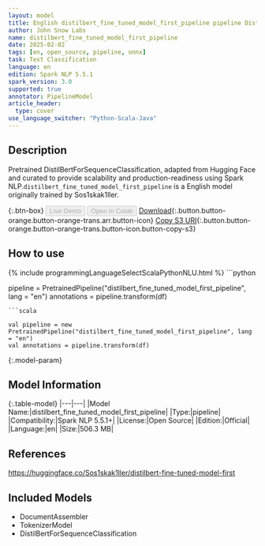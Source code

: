 ```yaml
---
layout: model
title: English distilbert_fine_tuned_model_first_pipeline pipeline DistilBertForSequenceClassification from Sos1skak1ller
author: John Snow Labs
name: distilbert_fine_tuned_model_first_pipeline
date: 2025-02-02
tags: [en, open_source, pipeline, onnx]
task: Text Classification
language: en
edition: Spark NLP 5.5.1
spark_version: 3.0
supported: true
annotator: PipelineModel
article_header:
  type: cover
use_language_switcher: "Python-Scala-Java"
---
```


## Description

Pretrained DistilBertForSequenceClassification, adapted from Hugging Face and curated to provide scalability and production-readiness using Spark NLP.`distilbert_fine_tuned_model_first_pipeline` is a English model originally trained by Sos1skak1ller.

{:.btn-box}
<button class="button button-orange" disabled>Live Demo</button>
<button class="button button-orange" disabled>Open in Colab</button>
[Download](https://s3.amazonaws.com/auxdata.johnsnowlabs.com/public/models/distilbert_fine_tuned_model_first_pipeline_en_5.5.1_3.0_1738481716779.zip){:.button.button-orange.button-orange-trans.arr.button-icon}
[Copy S3 URI](s3://auxdata.johnsnowlabs.com/public/models/distilbert_fine_tuned_model_first_pipeline_en_5.5.1_3.0_1738481716779.zip){:.button.button-orange.button-orange-trans.button-icon.button-copy-s3}

## How to use



<div class="tabs-box" markdown="1">
{% include programmingLanguageSelectScalaPythonNLU.html %}
```python

pipeline = PretrainedPipeline("distilbert_fine_tuned_model_first_pipeline", lang = "en")
annotations =  pipeline.transform(df)   

```
```scala

val pipeline = new PretrainedPipeline("distilbert_fine_tuned_model_first_pipeline", lang = "en")
val annotations = pipeline.transform(df)

```
</div>

{:.model-param}
## Model Information

{:.table-model}
|---|---|
|Model Name:|distilbert_fine_tuned_model_first_pipeline|
|Type:|pipeline|
|Compatibility:|Spark NLP 5.5.1+|
|License:|Open Source|
|Edition:|Official|
|Language:|en|
|Size:|506.3 MB|

## References

https://huggingface.co/Sos1skak1ller/distilbert-fine-tuned-model-first

## Included Models

- DocumentAssembler
- TokenizerModel
- DistilBertForSequenceClassification